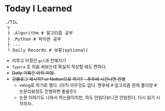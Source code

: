 # Today I Learned

<pre>
./TIL
 ┬  
 ├ .Algorithm # 알고리즘 공부
 ├ .Python # 파이썬 공부
 ├ ...
 └ Daily Records # 보류(optional)
</pre>

- 미루고 미뤘던 `git`과 친해지기
- `Typora` 로 처음 써보는데 확실히 작성할 때도 편하다.
- ~~Daily 기록은 아직 미정.~~ 
- ~~깃블로그 재시작? or Notion으로 하기? - 추후에 시간나면 진행~~ 
  - velog로 하기로 했다. (아직 아무것도 없다. 향후에 # 알고리즘 문제 풀이랑 # 논문리뷰정도 진행하면 좋을듯!)
  - 논문 이야기도 나와서 하는말이지만, 하도 안읽다보니깐 안읽힌다. 다시 읽기 시작하자..


 



